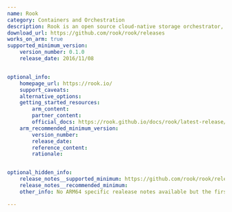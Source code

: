 ```yaml
---
name: Rook
category: Containers and Orchestration
description: Rook is an open source cloud-native storage orchestrator, providing the platform and framework.
download_url: https://github.com/rook/rook/releases
works_on_arm: true
supported_minimum_version:
    version_number: 0.1.0
    release_date: 2016/11/08


optional_info:
    homepage_url: https://rook.io/
    support_caveats:
    alternative_options:
    getting_started_resources:
        arm_content:
        partner_content: 
        official_docs: https://rook.github.io/docs/rook/latest-release/Getting-Started/quickstart/
    arm_recommended_minimum_version:
        version_number:
        release_date:
        reference_content:
        rationale:


optional_hidden_info:
    release_notes__supported_minimum: https://github.com/rook/rook/releases/tag/v0.1.0
    release_notes__recommended_minimum:
    other_info: No ARM64 specific realease notes available but the first binary for ARM64 was released from v0.1.0.

---
```

